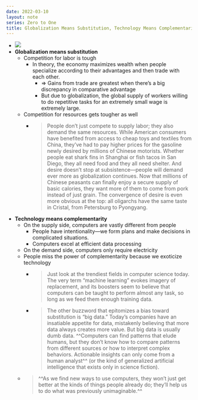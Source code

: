 ```yaml
---
date: 2022-03-10
layout: note
series: Zero to One
title: Globalization Means Substitution, Technology Means Complementarity
---
```


- ![](https://firebasestorage.googleapis.com/v0/b/firescript-577a2.appspot.com/o/imgs%2Fapp%2FVitecek%2FgxqG6Jsqfg.png?alt=media&token=591179e2-6144-4dd8-9a13-99c5231e6763)
- **Globalization means substitution**
    - Competition for labor is tough
        - In theory, the economy maximizes wealth when people specialize according to their advantages and then trade with each other.
            - => Gains from trade are greatest when there’s a big discrepancy in comparative advantage
            - But due to globalization, the global supply of workers willing to do repetitive tasks for an extremely small wage is extremely large.
    - Competition for resources gets tougher as well
        - > People don’t just compete to supply labor; they also demand the same resources. While American consumers have benefited from access to cheap toys and textiles from China, they’ve had to pay higher prices for the gasoline newly desired by millions of Chinese motorists. Whether people eat shark fins in Shanghai or fish tacos in San Diego, they all need food and they all need shelter. And desire doesn’t stop at subsistence—people will demand ever more as globalization continues. Now that millions of Chinese peasants can finally enjoy a secure supply of basic calories, they want more of them to come from pork instead of just grain. The convergence of desire is even more obvious at the top: all oligarchs have the same taste in Cristal, from Petersburg to Pyongyang.
- **Technology means complementarity**
    - On the supply side, computers are vastly different from people
        - People have intentionality—we form plans and make decisions in complicated situations. 
        - Computers excel at efficient data processing
    - On the demand side, computers only require electricity
    - People miss the power of complementarity because we exoticize technology
        - > Just look at the trendiest fields in computer science today. The very term “machine learning” evokes imagery of replacement, and its boosters seem to believe that computers can be taught to perform almost any task, so long as we feed them enough training data.
        - > The other buzzword that epitomizes a bias toward substitution is “big data.” Today’s companies have an insatiable appetite for data, mistakenly believing that more data always creates more value. But big data is usually dumb data. ^^Computers can find patterns that elude humans, but they don’t know how to compare patterns from different sources or how to interpret complex behaviors. Actionable insights can only come from a human analyst^^ (or the kind of generalized artificial intelligence that exists only in science fiction).
    - > ^^As we find new ways to use computers, they won’t just get better at the kinds of things people already do; they’ll help us to do what was previously unimaginable.^^